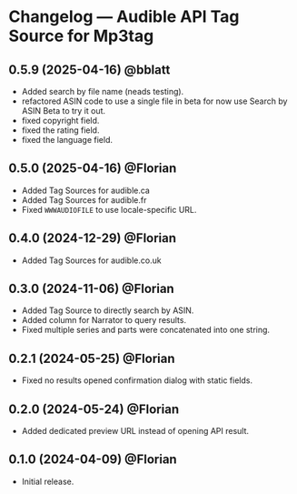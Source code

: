 # Changelog — Audible API Tag Source for Mp3tag

## 0.5.9 (2025-04-16) @bblatt
- Added search by file name (neads testing).
- refactored ASIN code to use a single file in beta for now use Search by ASIN Beta to try it out.
- fixed copyright field.
- fixed the rating field.
- fixed the language field.

## 0.5.0 (2025-04-16) @Florian
- Added Tag Sources for audible.ca
- Added Tag Sources for audible.fr
- Fixed `WWWAUDIOFILE` to use locale-specific URL.

## 0.4.0 (2024-12-29) @Florian
- Added Tag Sources for audible.co.uk

## 0.3.0 (2024-11-06) @Florian

- Added Tag Source to directly search by ASIN.
- Added column for Narrator to query results.
- Fixed multiple series and parts were concatenated into one string.

## 0.2.1 (2024-05-25) @Florian

- Fixed no results opened confirmation dialog with static fields.

## 0.2.0 (2024-05-24) @Florian

- Added dedicated preview URL instead of opening API result.

## 0.1.0 (2024-04-09) @Florian

- Initial release.